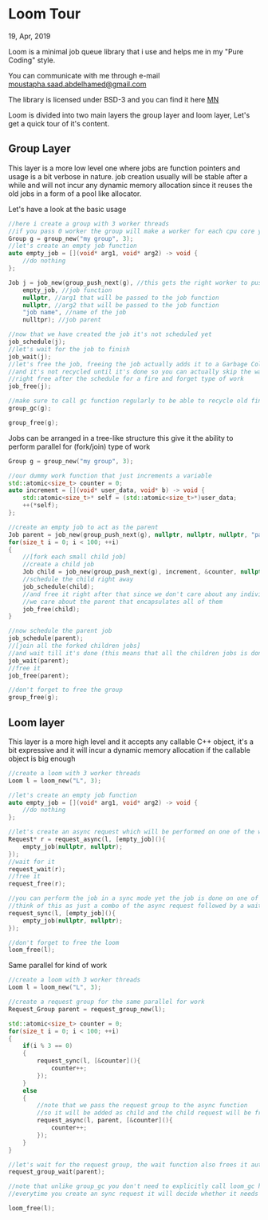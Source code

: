 # Loom Tour

19, Apr, 2019

Loom is a minimal job queue library that i use and helps me in my "Pure Coding" style.

You can communicate with me through e-mail moustapha.saad.abdelhamed@gmail.com

The library is licensed under BSD-3 and you can find it here [MN](https://github.com/MoustaphaSaad/loom)

Loom is divided into two main layers the group layer and loom layer, Let's get a quick tour of it's content.

## Group Layer
This layer is a more low level one where jobs are function pointers and usage is a bit verbose in nature. job creation usually will be stable after a while and will not incur any dynamic memory allocation since it reuses the old jobs in a form of a pool like allocator.

Let's have a look at the basic usage
```C++
//here i create a group with 3 worker threads
//if you pass 0 worker the group will make a worker for each cpu core you have
Group g = group_new("my group", 3);
//let's create an empty job function
auto empty_job = [](void* arg1, void* arg2) -> void {
	//do nothing
};

Job j = job_new(group_push_next(g), //this gets the right worker to push the job onto
	empty_job, //job function
	nullptr, //arg1 that will be passed to the job function
	nullptr, //arg2 that will be passed to the job function
	"job name", //name of the job
	nulltpr); //job parent

//now that we have created the job it's not scheduled yet
job_schedule(j);
//let's wait for the job to finish
job_wait(j);
//let's free the job, freeing the job actually adds it to a Garbage Collection for it to be recycled later
//and it's not recycled until it's done so you can actually skip the wait step and
//right free after the schedule for a fire and forget type of work
job_free(j);

//make sure to call gc function regularly to be able to recycle old finished jobs
group_gc(g);

group_free(g);
```

Jobs can be arranged in a tree-like structure this give it the ability to perform parallel for (fork/join) type of work
```C++
Group g = group_new("my group", 3);

//our dummy work function that just increments a variable
std::atomic<size_t> counter = 0;
auto increment = [](void* user_data, void* b) -> void {
	std::atomic<size_t>* self = (std::atomic<size_t>*)user_data;
	++(*self);
};

//create an empty job to act as the parent
Job parent = job_new(group_push_next(g), nullptr, nullptr, nullptr, "parent", nullptr);
for(size_t i = 0; i < 100; ++i)
{
	//[fork each small child job]
	//create a child job
	Job child = job_new(group_push_next(g), increment, &counter, nullptr, "child", parent);
	//schedule the child right away
	job_schedule(child);
	//and free it right after that since we don't care about any individual child job lifetime
	//we care about the parent that encapsulates all of them
	job_free(child);
}

//now schedule the parent job
job_schedule(parent);
//[join all the forked children jobs]
//and wait till it's done (this means that all the children jobs is done as well)
job_wait(parent);
//free it
job_free(parent);

//don't forget to free the group
group_free(g);
```

## Loom layer
This layer is a more high level and it accepts any callable C++ object, it's a bit expressive and it will incur a dynamic memory allocation if the callable object is big enough

```C++
//create a loom with 3 worker threads
Loom l = loom_new("L", 3);

//let's create an empty job function
auto empty_job = [](void* arg1, void* arg2) -> void {
	//do nothing
};

//let's create an async request which will be performed on one of the worker threads
Request* r = request_async(l, [empty_job](){
	empty_job(nullptr, nullptr);
});
//wait for it
request_wait(r);
//free it
request_free(r);

//you can perform the job in a sync mode yet the job is done on one of the worker threads
//think of this as just a combo of the async request followed by a wait and free
request_sync(l, [empty_job](){
	empty_job(nullptr, nullptr);
});

//don't forget to free the loom
loom_free(l);
```

Same parallel for kind of work
```C++
//create a loom with 3 worker threads
Loom l = loom_new("L", 3);

//create a request group for the same parallel for work
Request_Group parent = request_group_new(l);

std::atomic<size_t> counter = 0;
for(size_t i = 0; i < 100; ++i)
{
	if(i % 3 == 0)
	{
		request_sync(l, [&counter](){
			counter++;
		});
	}
	else
	{
		//note that we pass the request group to the async function
		//so it will be added as child and the child request will be freed(added to be garbage collected later) automatically
		request_async(l, parent, [&counter](){
			counter++;
		});
	}
}

//let's wait for the request group, the wait function also frees it automatically
request_group_wait(parent);

//note that unlike group_gc you don't need to explicitly call loom_gc here
//everytime you create an sync request it will decide whether it needs to do gc cycle and does it

loom_free(l);
```